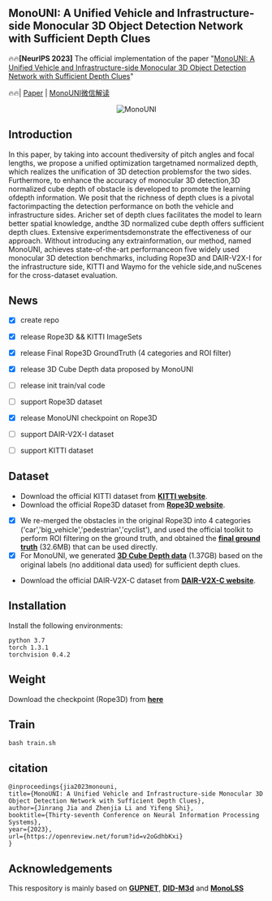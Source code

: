 ## MonoUNI: A Unified Vehicle and Infrastructure-side Monocular 3D Object Detection Network with Sufficient Depth Clues

:fire::fire:**[NeurIPS 2023]** The official implementation of the paper "[MonoUNI: A Unified Vehicle and Infrastructure-side Monocular 3D Object Detection Network with Sufficient Depth Clues](https://openreview.net/pdf?id=v2oGdhbKxi)"

:fire::fire:| [Paper](https://openreview.net/pdf?id=v2oGdhbKxi) | [MonoUNI微信解读](https://mp.weixin.qq.com/s/NpLjZT2yuiV-dhIyTcdYRw)

 <div align=center> <img title='MonoUNI' src="imgs/MonoUNI_Poster.png"> </div>

## Introduction
In this paper, by taking into account thediversity of pitch angles and focal lengths, we propose a unified optimization targetnamed normalized depth, which realizes the unification of 3D detection problemsfor the two sides. Furthermore, to enhance the accuracy of monocular 3D detection,3D normalized cube depth of obstacle is developed to promote the learning ofdepth information.  We posit that the richness of depth clues is a pivotal factorimpacting the detection performance on both the vehicle and infrastructure sides. Aricher set of depth clues facilitates the model to learn better spatial knowledge, andthe 3D normalized cube depth offers sufficient depth clues. Extensive experimentsdemonstrate the effectiveness of our approach.  Without introducing any extrainformation, our method, named MonoUNI, achieves state-of-the-art performanceon five widely used monocular 3D detection benchmarks, including Rope3D and DAIR-V2X-I for the infrastructure side, KITTI and Waymo for the vehicle side,and nuScenes for the cross-dataset evaluation.

## News

- [x] create repo
- [x] release Rope3D && KITTI ImageSets
- [x] release Final Rope3D GroundTruth (4 categories and ROI filter)
- [x] release 3D Cube Depth data proposed by MonoUNI
- [ ] release init train/val code
- [ ] support Rope3D dataset
- [x] release MonoUNI checkpoint on Rope3D
- [ ] support DAIR-V2X-I dataset
- [ ] support KITTI dataset


## Dataset
- Download the official KITTI dataset from [**KITTI website**](https://www.cvlibs.net/datasets/kitti/index.php).
- Download the official Rope3D dataset from [**Rope3D website**](https://thudair.baai.ac.cn/rope).  
- [x] We re-merged the obstacles in the original Rope3D into 4 categories ('car','big_vehicle','pedestrian','cyclist'), and used the official toolkit to perform ROI filtering on the ground truth, and obtained the [**final ground truth**](https://pan.baidu.com/s/1lDwPYRAPt7Bjiaj_hzEA2g?pwd=rnb5) (32.6MB) that can be used directly.
- [x] For MonoUNI, we generated [**3D Cube Depth data**](https://pan.baidu.com/s/1rbuvtV7JYtJ01Kuytl7RMA?pwd=mnqv) (1.37GB) based on the original labels (no additional data used) for sufficient depth clues.
- Download the official DAIR-V2X-C dataset from [**DAIR-V2X-C website**](https://thudair.baai.ac.cn/rope).

## Installation
Install the following environments:
~~~
python 3.7
torch 1.3.1
torchvision 0.4.2
~~~

## Weight
Download the checkpoint (Rope3D) from [**here**](https://pan.baidu.com/s/13H8CJzwuDISGR4q6MRg3sg?pwd=g86j)

## Train
~~~
bash train.sh
~~~

## citation
~~~
@inproceedings{jia2023monouni,
title={MonoUNI: A Unified Vehicle and Infrastructure-side Monocular 3D Object Detection Network with Sufficient Depth Clues},
author={Jinrang Jia and Zhenjia Li and Yifeng Shi},
booktitle={Thirty-seventh Conference on Neural Information Processing Systems},
year={2023},
url={https://openreview.net/forum?id=v2oGdhbKxi}
}
~~~
## Acknowledgements
This respository is mainly based on [**GUPNET**](https://github.com/SuperMHP/GUPNet/tree/main), [**DID-M3d**](https://github.com/SPengLiang/DID-M3D) and [**MonoLSS**](https://github.com/Traffic-X/MonoLSS)
